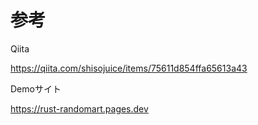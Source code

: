 # 参考

Qiita

https://qiita.com/shisojuice/items/75611d854ffa65613a43

Demoサイト

https://rust-randomart.pages.dev

